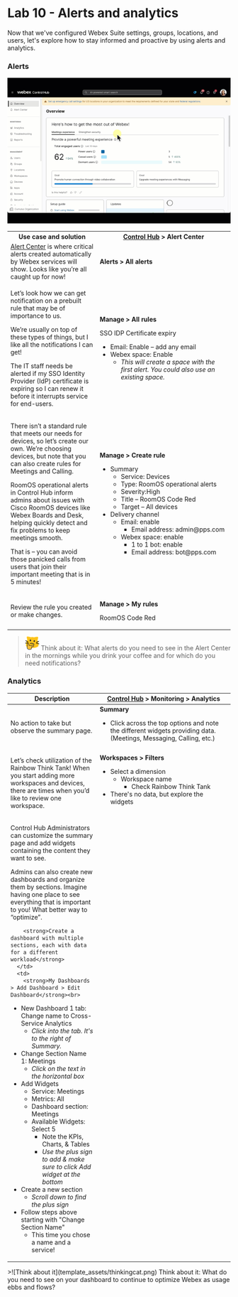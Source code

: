# Lab 10 - Alerts and analytics
Now that we've configured Webex Suite settings, groups, locations, and users, let's explore how to stay informed and proactive by using alerts and analytics.<p>

### Alerts
![Alerts in Control Hub](template_assets/Alerts.gif)
<table>
  <colgroup>
    <col style="width:40%">
    <col style="width:60%">
  </colgroup>
  <tbody>
    <tr>
      <th>Use case and solution</th>
      <th><a href="http://admin.webex.com/" target="_blank">Control Hub</a> > Alert Center</th>
    </tr>
    <tr>
      <td>
        <a href="https://help.webex.com/en-us/article/mykour/Alert-Center-in-Control-Hub" target="_blank">Alert Center</a> is where critical alerts created automatically by Webex services will show. Looks like you’re all caught up for now!
      </td>
      <td>
        <strong>Alerts > All alerts</strong>
      </td>
    </tr>
    <tr>
      <td>
        <p>Let’s look how we can get notification on a prebuilt rule that may be of importance to us.</p>
        <p>We’re usually on top of these types of things, but I like all the notifications I can get!</p><p>
        The IT staff needs be alerted if my SSO Identity Provider (IdP) certificate is expiring so I can renew it before it interrupts service for end-users.
      </td>
      <td>
        <p><strong>Manage &gt; All rules</strong></p>
        <p>SSO IDP Certificate expiry</p>
        <ul>
          <li>Email: Enable – add any email</li>
          <li>Webex space: Enable
            <ul>
              <li><em>This will create a space with the first alert. You could also use an existing space.</em></li>
            </ul>
          </li>
        </ul>
      </td>
    </tr>
    <tr>
      <td>
        <p>There isn’t a standard rule that meets our needs for devices, so let’s create our own. We’re choosing devices, but note that you can also create rules for Meetings and Calling.</p>
        <p>RoomOS operational alerts in Control Hub inform admins about issues with Cisco RoomOS devices like Webex Boards and Desk, helping quickly detect and fix problems to keep meetings smooth.</p>
        <p>That is – you can avoid those panicked calls from users that join their important meeting that is in 5 minutes!</p>
      </td>
      <td>
        <p><strong>Manage &gt; Create rule</strong></p>
        <ul><li>Summary<ul>
          <li>Service: Devices</li>
          <li>Type: RoomOS operational alerts</li>
          <li>Severity:High</li>
          <li>Title – RoomOS Code Red</li>
          <li>Target – All devices</li></ul>
          <li>Delivery channel
          <ul><li>Email: enable<ul>
          <li>Email address: admin@pps.com</ul>
          <li>Webex space: enable<ul>
          <li>1 to 1 bot: enable</li>
          <li>Email address: bot@pps.com</li>
        </ul>
      </td>
    </tr>
    <tr>
      <td>
        <p>Review the rule you created or make changes.</p>
      </td>
      <td>
        <p><strong>Manage &gt; My rules</strong></p>
        <p>RoomOS Code Red</p>
      </td>
    </tr>
  </tbody>
</table>

>![Think about it](template_assets/thinkingcat.png) Think about it: What alerts do you need to see in the Alert Center in the mornings while you drink your coffee and for which do you need notifications?
### Analytics
<table style="width: 100%;">
  <colgroup>
    <col style="width: 40%;">
    <col style="width: 60%;">
  </colgroup>
  <thead>
    <tr>
      <th>Description</th>
      <th><a href="http://admin.webex.com/" target="_blank">Control Hub</a> > Monitoring > Analytics</th>
    </tr>
  </thead>
  <tbody>
    <tr>
      <td>
        <p>No action to take but observe the summary page.</p>
      </td>
      <td>
          <strong> Summary</strong>
           <ul><li>Click across the top options and note the different widgets providing data. (Meetings, Messaging, Calling, etc.)</li></ul>
      </td>
    </tr>
    <tr>
      <td>
        <p>Let’s check utilization of the Rainbow Think Tank! When you start adding more workspaces and devices, there are times when you’d like to review one workspace.</p>
      </td>
      <td>
       <strong>Workspaces > Filters</strong>
        <ul>
          <li>Select a dimension
          <ul><li>Workspace name
          <ul><li>Check Rainbow Think Tank</ul></ul>
          <li>There's no data, but explore the widgets</li>
        </ul>
      </td>
    </tr>
    <tr>
      <td>
        <p>Control Hub Administrators can customize the summary page and add widgets containing the content they want to see.<p> Admins can also create new dashboards and organize them by sections. Imagine having one place to see everything that is important to you! What better way to “optimize”.</p>

        <strong>Create a dashboard with multiple sections, each with data for a different workload</strong>
      </td>
      <td>
        <strong>My Dashboards > Add Dashboard > Edit Dashboard</strong><br>
 <ul><li>New Dashboard 1 tab: Change name to Cross-Service Analytics
           <ul><li><i>Click into the tab. It's to the right of Summary.</i></ul>
   <li>Change Section Name 1: Meetings
            <ul><li><i>Click on the text in the horizontal box</i></ul>
  <li>Add Widgets
    <ul>
      <li>Service: Meetings
          <li>Metrics: All
          <li>Dashboard section: Meetings
          <li>Available Widgets: Select 5<uL>
          <li>Note the KPIs, Charts, & Tables
          <li><i>Use the plus sign to add & make sure to click Add widget at the bottom </i></ul></ul>
  <li>Create a new section
  <ul><li><i>Scroll down to find the plus sign</i>
</ul><li>Follow steps above starting with "Change Section Name"
<ul><li> This time you chose a name and a service!
        </ul>
      </td>
    </tr>
  </tbody>
</table>
>![Think about it](template_assets/thinkingcat.png) Think about it: What do you need to see on your dashboard to continue to optimize Webex as usage ebbs and flows?